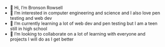 - 👋 Hi, I’m Bronson Rowsell
- 👀 I’m interested in computer engineering and science and I also love pen testing and web dev
- 🌱 I’m currently learning a lot of web dev and pen testing but I am a teen still in high school
- 💞️ I’m looking to collaborate on a lot of learning with everyone and projects I will do as I get better


<!---
BronsonRowsell/BronsonRowsell is a ✨ special ✨ repository because its `README.md` (this file) appears on your GitHub profile.
You can click the Preview link to take a look at your changes.
--->
